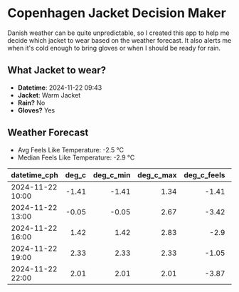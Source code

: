
# Copenhagen Jacket Decision Maker

Danish weather can be quite unpredictable, so I created this app to help me decide which jacket to wear based on the weather forecast. 
It also alerts me when it's cold enough to bring gloves or when I should be ready for rain.

## What Jacket to wear?

- **Datetime**: 2024-11-22 09:43
- **Jacket**: Warm Jacket
- **Rain?** No
- **Gloves?** Yes

## Weather Forecast
- Avg Feels Like Temperature: -2.5 °C
- Median Feels Like Temperature: -2.9 °C

| datetime_cph     |   deg_c |   deg_c_min |   deg_c_max |   deg_c_feels | weather   | wind   | rain   |
|:-----------------|--------:|------------:|------------:|--------------:|:----------|:-------|:-------|
| 2024-11-22 10:00 |   -1.41 |       -1.41 |        1.34 |         -1.41 | Clouds    | Low    | None   |
| 2024-11-22 13:00 |   -0.05 |       -0.05 |        2.67 |         -3.42 | Clouds    | Low    | None   |
| 2024-11-22 16:00 |    1.42 |        1.42 |        2.83 |         -2.9  | Snow      | Low    | None   |
| 2024-11-22 19:00 |    2.33 |        2.33 |        2.33 |         -1.05 | Snow      | Low    | None   |
| 2024-11-22 22:00 |    2.01 |        2.01 |        2.01 |         -3.87 | Clouds    | High   | None   |
        